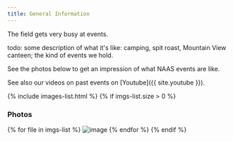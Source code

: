 ```yaml
---
title: General Information
---
```


The field gets very busy at events. 

todo: some description of what it's like: camping, spit roast, Mountain View
canteen; the kind of events we hold.

See the photos below to get an impression of what NAAS events are like.

See also our videos on past events on [Youtube]({{ site.youtube }}).

{% include images-list.html %}
{% if imgs-list.size > 0 %}
### Photos
{% for file in imgs-list %}
<img src="{{ file }}" alt="image" class="img-responsive"/>
{% endfor %}
{% endif %}
